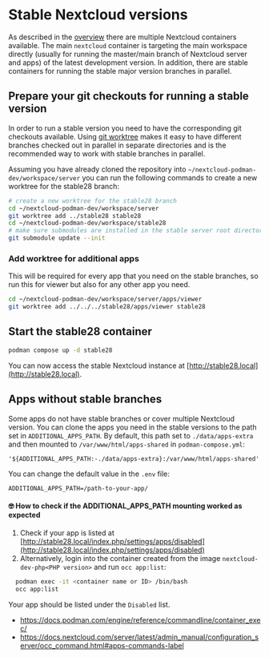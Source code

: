 # Stable Nextcloud versions

As described in the [overview](overview.md) there are multiple Nextcloud containers available. The main `nextcloud` container is targeting the main workspace directly (usually for running the master/main branch of Nextcloud server and apps) of the latest development version. In addition, there are stable containers for running the stable major version branches in parallel.

## Prepare your git checkouts for running a stable version

In order to run a stable version you need to have the corresponding git checkouts available. Using [git worktree](https://blog.docjyj.de/index.php/2018/01/24/how-to-checkout-multiple-git-branches-at-the-same-time/) makes it easy to have different branches checked out in parallel in separate directories and is the recommended way to work with stable branches in parallel.

Assuming you have already cloned the repository into `~/nextcloud-podman-dev/workspace/server` you can run the following commands to create a new worktree for the stable28 branch:

```bash
# create a new worktree for the stable28 branch
cd ~/nextcloud-podman-dev/workspace/server
git worktree add ../stable28 stable28
cd ~/nextcloud-podman-dev/workspace/stable28
# make sure submodules are installed in the stable server root directory
git submodule update --init
```

### Add worktree for additional apps

This will be required for every app that you need on the stable branches, so run this for viewer but also for any other app you need.

```bash
cd ~/nextcloud-podman-dev/workspace/server/apps/viewer
git worktree add ../../../stable28/apps/viewer stable28
```

## Start the stable28 container

```bash
podman compose up -d stable28
```
You can now access the stable Nextcloud instance at [http://stable28.local](http://stable28.local).

## Apps without stable branches

Some apps do not have stable branches or cover multiple Nextcloud version. 
You can clone the apps you need in the stable versions to the path set in `ADDITIONAL_APPS_PATH`.
By default, this path set to `./data/apps-extra` and then mounted to `/var/www/html/apps-shared` in `podman-compose.yml`:

```
'${ADDITIONAL_APPS_PATH:-./data/apps-extra}:/var/www/html/apps-shared'
```

You can change the default value in the `.env` file:

```
ADDITIONAL_APPS_PATH=/path-to-your-app/
```

#### 🤓 How to check if the ADDITIONAL_APPS_PATH mounting worked as expected
1. Check if your app is listed at [http://stable28.local/index.php/settings/apps/disabled](http://stable28.local/index.php/settings/apps/disabled)
2. Alternatively, login into the container created from the image `nextcloud-dev-php<PHP version>` and run `occ app:list`:
```bash
  podman exec -it <container name or ID> /bin/bash
  occ app:list
```
Your app should be listed under the `Disabled` list.

- https://docs.podman.com/engine/reference/commandline/container_exec/
- https://docs.nextcloud.com/server/latest/admin_manual/configuration_server/occ_command.html#apps-commands-label


